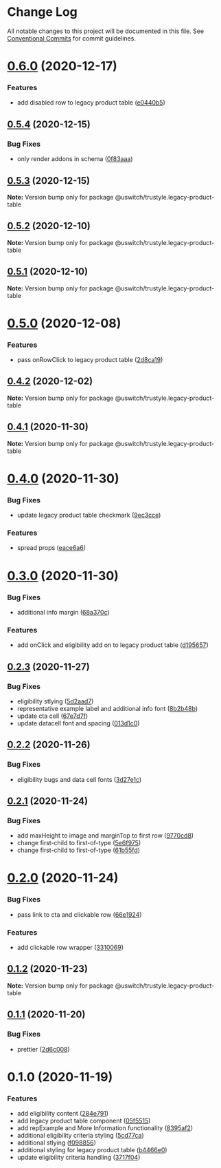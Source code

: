 # Change Log

All notable changes to this project will be documented in this file.
See [Conventional Commits](https://conventionalcommits.org) for commit guidelines.

# [0.6.0](https://github.com/uswitch/trustyle/compare/@uswitch/trustyle.legacy-product-table@0.5.4...@uswitch/trustyle.legacy-product-table@0.6.0) (2020-12-17)


### Features

* add disabled row to legacy product table ([e0440b5](https://github.com/uswitch/trustyle/commit/e0440b5))





## [0.5.4](https://github.com/uswitch/trustyle/compare/@uswitch/trustyle.legacy-product-table@0.5.3...@uswitch/trustyle.legacy-product-table@0.5.4) (2020-12-15)


### Bug Fixes

* only render addons in schema ([0f83aaa](https://github.com/uswitch/trustyle/commit/0f83aaa))





## [0.5.3](https://github.com/uswitch/trustyle/compare/@uswitch/trustyle.legacy-product-table@0.5.2...@uswitch/trustyle.legacy-product-table@0.5.3) (2020-12-15)

**Note:** Version bump only for package @uswitch/trustyle.legacy-product-table





## [0.5.2](https://github.com/uswitch/trustyle/compare/@uswitch/trustyle.legacy-product-table@0.5.1...@uswitch/trustyle.legacy-product-table@0.5.2) (2020-12-10)

**Note:** Version bump only for package @uswitch/trustyle.legacy-product-table





## [0.5.1](https://github.com/uswitch/trustyle/compare/@uswitch/trustyle.legacy-product-table@0.5.0...@uswitch/trustyle.legacy-product-table@0.5.1) (2020-12-10)

**Note:** Version bump only for package @uswitch/trustyle.legacy-product-table






# [0.5.0](https://github.com/uswitch/trustyle/compare/@uswitch/trustyle.legacy-product-table@0.4.2...@uswitch/trustyle.legacy-product-table@0.5.0) (2020-12-08)


### Features

* pass onRowClick to legacy product table ([2d8ca19](https://github.com/uswitch/trustyle/commit/2d8ca19))





## [0.4.2](https://github.com/uswitch/trustyle/compare/@uswitch/trustyle.legacy-product-table@0.4.0...@uswitch/trustyle.legacy-product-table@0.4.2) (2020-12-02)

**Note:** Version bump only for package @uswitch/trustyle.legacy-product-table





## [0.4.1](https://github.com/uswitch/trustyle/compare/@uswitch/trustyle.legacy-product-table@0.2.3...@uswitch/trustyle.legacy-product-table@0.2.4) (2020-11-30)

**Note:** Version bump only for package @uswitch/trustyle.legacy-product-table

# [0.4.0](https://github.com/uswitch/trustyle/compare/@uswitch/trustyle.legacy-product-table@0.3.0...@uswitch/trustyle.legacy-product-table@0.4.0) (2020-11-30)


### Bug Fixes

* update legacy product table checkmark ([9ec3cce](https://github.com/uswitch/trustyle/commit/9ec3cce))


### Features

* spread props ([eace6a6](https://github.com/uswitch/trustyle/commit/eace6a6))





# [0.3.0](https://github.com/uswitch/trustyle/compare/@uswitch/trustyle.legacy-product-table@0.2.3...@uswitch/trustyle.legacy-product-table@0.3.0) (2020-11-30)


### Bug Fixes

* additional info margin ([68a370c](https://github.com/uswitch/trustyle/commit/68a370c))


### Features

* add onClick and eligibility add on to legacy product table ([d195657](https://github.com/uswitch/trustyle/commit/d195657))





## [0.2.3](https://github.com/uswitch/trustyle/compare/@uswitch/trustyle.legacy-product-table@0.2.2...@uswitch/trustyle.legacy-product-table@0.2.3) (2020-11-27)


### Bug Fixes

* eligibility stlying ([5d2aad7](https://github.com/uswitch/trustyle/commit/5d2aad7))
* representative example label and additional info font ([8b2b48b](https://github.com/uswitch/trustyle/commit/8b2b48b))
* update cta cell ([67e7d7f](https://github.com/uswitch/trustyle/commit/67e7d7f))
* update datacell font and spacing ([013d1c0](https://github.com/uswitch/trustyle/commit/013d1c0))





## [0.2.2](https://github.com/uswitch/trustyle/compare/@uswitch/trustyle.legacy-product-table@0.2.1...@uswitch/trustyle.legacy-product-table@0.2.2) (2020-11-26)


### Bug Fixes

* eligibility bugs and data cell fonts ([3d27e1c](https://github.com/uswitch/trustyle/commit/3d27e1c))





## [0.2.1](https://github.com/uswitch/trustyle/compare/@uswitch/trustyle.legacy-product-table@0.2.0...@uswitch/trustyle.legacy-product-table@0.2.1) (2020-11-24)


### Bug Fixes

* add maxHeight to image and marginTop to first row ([9770cd8](https://github.com/uswitch/trustyle/commit/9770cd8))
* change first-child to first-of-type ([5e6f975](https://github.com/uswitch/trustyle/commit/5e6f975))
* change first-child to first-of-type ([61b55fd](https://github.com/uswitch/trustyle/commit/61b55fd))





# [0.2.0](https://github.com/uswitch/trustyle/compare/@uswitch/trustyle.legacy-product-table@0.1.2...@uswitch/trustyle.legacy-product-table@0.2.0) (2020-11-24)


### Bug Fixes

* pass link to cta and clickable row ([66e1924](https://github.com/uswitch/trustyle/commit/66e1924))


### Features

* add clickable row wrapper ([3310069](https://github.com/uswitch/trustyle/commit/3310069))





## [0.1.2](https://github.com/uswitch/trustyle/compare/@uswitch/trustyle.legacy-product-table@0.1.1...@uswitch/trustyle.legacy-product-table@0.1.2) (2020-11-23)

**Note:** Version bump only for package @uswitch/trustyle.legacy-product-table





## [0.1.1](https://github.com/uswitch/trustyle/compare/@uswitch/trustyle.legacy-product-table@0.1.0...@uswitch/trustyle.legacy-product-table@0.1.1) (2020-11-20)


### Bug Fixes

* prettier ([2d6c008](https://github.com/uswitch/trustyle/commit/2d6c008))






# 0.1.0 (2020-11-19)


### Features

* add eligibility content ([284e791](https://github.com/uswitch/trustyle/commit/284e791))
* add legacy product table component ([05f5515](https://github.com/uswitch/trustyle/commit/05f5515))
* add repExample and More Information functionality ([8395af2](https://github.com/uswitch/trustyle/commit/8395af2))
* additional eligibility criteria styling ([5cd77ca](https://github.com/uswitch/trustyle/commit/5cd77ca))
* additional stlying ([f098856](https://github.com/uswitch/trustyle/commit/f098856))
* additional styling for legacy product table ([b4466e0](https://github.com/uswitch/trustyle/commit/b4466e0))
* update eligibility criteria handling ([3717f04](https://github.com/uswitch/trustyle/commit/3717f04))
